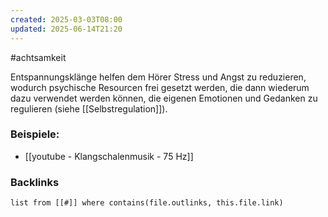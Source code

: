 ```yaml
---
created: 2025-03-03T08:00
updated: 2025-06-14T21:20
---
```

#achtsamkeit 

Entspannungsklänge helfen dem Hörer Stress und Angst zu reduzieren, wodurch psychische Resourcen frei gesetzt werden, die dann wiederum dazu verwendet werden können, die eigenen Emotionen und Gedanken zu regulieren (siehe [[Selbstregulation]]). 

### Beispiele:
- [[youtube - Klangschalenmusik - 75 Hz]]

### Backlinks
```dataview 
list from [[#]] where contains(file.outlinks, this.file.link)
```

